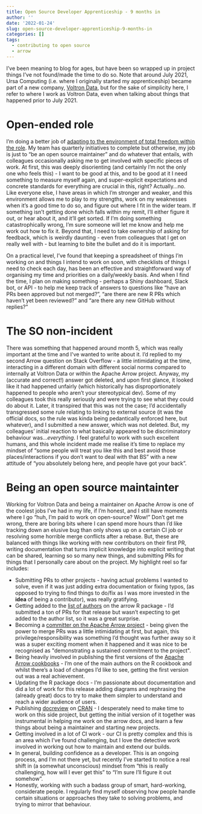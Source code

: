 ```yaml
---
title: Open Source Developer Apprenticeship - 9 months in
author: ''
date: '2022-01-24'
slug: open-source-developer-apprenticeship-9-months-in
categories: []
tags:
  - contributing to open source
  - arrow
---
```


I’ve been meaning to blog for ages, but have been so wrapped up in project things I’ve not found/made the time to do so.  Note that around July 2021, Ursa Computing (i.e. where I originally started my apprenticeship) became part of a new company, [Voltron Data](https://voltrondata.com/), but for the sake of simplicity here, I refer to where I work as Voltron Data, even when talking about things that happened prior to July 2021.

# Open-ended role

I’m doing a better job of [adapting to the environment of total freedom within the role](https://thisisnic.github.io/2021/07/05/my-first-3-months-at-ursa-computing/).  My team has quarterly initiatives to complete but otherwise, my job is just to “be an open source maintainer” and do whatever that entails, with colleagues occasionally asking me to get involved with specific pieces of work.  At first, this was deeply disorienting (and certainly I’m not the only one who feels this) - I want to be good at this, and to be good at it I need something to measure myself again, and super-explicit expectations and concrete standards for everything are crucial in this, right?  Actually…no.  Like everyone else, I have areas in which I’m stronger and weaker, and this environment allows me to play to my strengths, work on my weaknesses when it’s a good time to do so, and figure out where I fit in the wider team.  If something isn’t getting done which falls within my remit, I’ll either figure it out, or hear about it, and it’ll get sorted.  If I’m doing something catastrophically wrong, I’m sure someone will let me know and help me work out how to fix it.  Beyond that, I need to take ownership of asking for feedback, which is weirdly daunting - even from colleagues that I get on really well with - but learning to bite the bullet and do it is important.  

On a practical level, I’ve found that keeping a spreadsheet of things I’m working on and things I intend to work on soon, with checklists of things I need to check each day, has been an effective and straightforward way of organising my time and priorities on a daily/weekly basis.  And when I find the time, I plan on making something  - perhaps a Shiny dashboard, Slack bot, or API - to help me keep track of answers to questions like “have an PRs been approved but not merged?”, “are there are new R PRs which haven’t yet been reviewed?” and “are there any new GitHub without replies?”

# The SO non-incident

There was something that happened around month 5, which was really important at the time and I've wanted to write about it.  I’d replied to my second Arrow question on Stack Overflow - a little intimidating at the time, interacting in a different domain with different social norms compared to internally at Voltron Data or within the Apache Arrow project.  Anyway, my (accurate and correct!) answer got deleted, and upon first glance, it looked like it had happened unfairly (which historically has disproportionately happened to people who aren’t your stereotypical dev).  Some of my colleagues took this really seriously and were trying to see what they could do about it.  Later, it transpired that this was not the case; I’d accidentally transgressed some rule relating to linking to external source (it was the official docs, so the rule was kinda being pedantically enforced here, but whatever), and I submitted a new answer, which was not deleted.  But, my colleagues’ initial reaction to what basically appeared to be discriminatory behaviour was…*everything*.  I feel grateful to work with such excellent humans, and this whole incident made me realise it’s time to replace my mindset of “some people will treat you like this and best avoid those places/interactions if you don’t want to deal with that BS” with a new attitude of “you absolutely belong here, and people have got your back”. 

# Being an open source maintainter

Working for Voltron Data and being a maintainer on Apache Arrow is one of the coolest jobs I’ve had in my life, if I’m honest, and I still have moments where I go “huh, I’m paid to work on open-source? Wow!”  Don’t get me wrong, there are boring bits where I can spend more hours than I’d like tracking down an elusive bug than only shows up on a certain CI job or resolving some horrible merge conflicts after a rebase.  But, these are balanced with things like working with new contributors on their first PR, writing documentation that turns implicit knowledge into explicit writing that can be shared, learning so so many new things, and submitting PRs for things that I personally care about on the project.  My highlight reel so far includes:

* Submitting PRs to other projects - having actual problems I wanted to solve, even if it was just adding extra documentation or fixing typos, (as opposed to trying to find things to do/fix as I was more invested in the __idea__ of being a contributor), was really gratifying.
* Getting added to the [list of authors](https://arrow.apache.org/docs/r/authors.html) on the arrow R package - I’d submitted a ton of PRs for that release but wasn’t expecting to get added to the author list, so it was a great surprise.
* Becoming a [committer on the Apache Arrow project](https://arrow.apache.org/committers/) - being given the power to merge PRs was a little intimidating at first, but again, this privilege/responsibility was something I’d thought was further away so it was a super exciting moment when it happened and it was nice to be recognised as "demonstrating a sustained commitment to the project".
* Being heavily involved in publishing the first versions of the [Apache Arrow cookbooks](https://arrow.apache.org/cookbook/) - I’m one of the main authors on the R cookbook and whilst there’s a load of changes I’d like to see, getting the first version out was a real achievement.
* Updating the R package docs - I’m passionate about documentation and did a lot of work for this release adding diagrams and rephrasing the (already great) docs to try to make them simpler to understand and reach a wider audience of users.
* Publishing [docreview](https://github.com/thisisnic/docreview/) on [CRAN](https://cran.r-project.org/web/packages/docreview/index.html) - I desperately need to make time to work on this side project, but getting the initial version of it together was instrumental in helping me work on the arrow docs, and learn a few things about being a maintainer and starting new projects.
* Getting involved in a lot of CI work - our CI is pretty complex and this is an area which I’ve found challenging, but I love the detective work involved in working out how to maintain and extend our builds.
* In general, building confidence as a developer.  This is an ongoing process, and I’m not there yet, but recently I’ve started to notice a real shift in (a somewhat unconscious) mindset from “this is really challenging, how will I ever get this” to “I’m sure I’ll figure it out somehow”.
* Honestly, working with such a badass group of smart, hard-working, considerate people.  I regularly find myself observing how people handle certain situations or approaches they take to solving problems, and trying to mirror that behaviour.  
